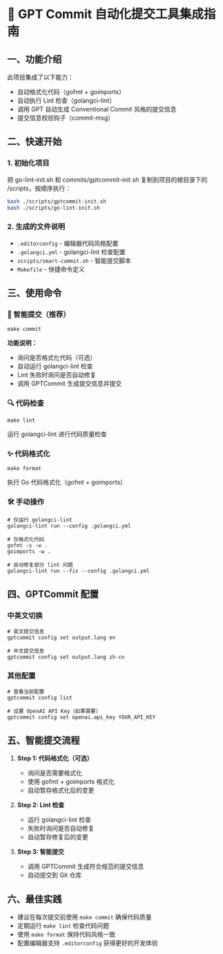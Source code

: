# 🧠 GPT Commit 自动化提交工具集成指南

## 一、功能介绍

此项目集成了以下能力：

- 自动格式化代码（gofmt + goimports）
- 自动执行 Lint 检查（golangci-lint）
- 调用 GPT 自动生成 Conventional Commit 风格的提交信息
- 提交信息校验钩子（commit-msg）

## 二、快速开始

### 1. 初始化项目
把 go-lint-init.sh 和 commits/gptcommit-init.sh 复制到项目的根目录下的 /scripts，按顺序执行：
```bash
bash ./scripts/gptcommit-init.sh
bash ./scripts/go-lint-init.sh
```

### 2. 生成的文件说明
- `.editorconfig` - 编辑器代码风格配置
- `.golangci.yml` - golangci-lint 检查配置
- `scripts/smart-commit.sh` - 智能提交脚本
- `Makefile` - 快捷命令定义

## 三、使用命令

### 🚀 智能提交（推荐）
```shell
make commit
```
**功能说明：**
- 询问是否格式化代码（可选）
- 自动运行 golangci-lint 检查
- Lint 失败时询问是否自动修复
- 调用 GPTCommit 生成提交信息并提交

### 🔍 代码检查
```shell
make lint
```
运行 golangci-lint 进行代码质量检查

### ✨ 代码格式化
```shell
make format
```
执行 Go 代码格式化（gofmt + goimports）

### 🛠 手动操作
```shell
# 仅运行 golangci-lint
golangci-lint run --config .golangci.yml

# 仅格式化代码
gofmt -s -w .
goimports -w .

# 自动修复部分 lint 问题
golangci-lint run --fix --config .golangci.yml
```

## 四、GPTCommit 配置

### 中英文切换
```shell
# 英文提交信息
gptcommit config set output.lang en

# 中文提交信息
gptcommit config set output.lang zh-cn
```

### 其他配置
```shell
# 查看当前配置
gptcommit config list

# 设置 OpenAI API Key（如果需要）
gptcommit config set openai.api_key YOUR_API_KEY
```

## 五、智能提交流程

1. **Step 1: 代码格式化（可选）**
   - 询问是否需要格式化
   - 使用 gofmt + goimports 格式化
   - 自动暂存格式化后的变更

2. **Step 2: Lint 检查**
   - 运行 golangci-lint 检查
   - 失败时询问是否自动修复
   - 自动暂存修复后的变更

3. **Step 3: 智能提交**
   - 调用 GPTCommit 生成符合规范的提交信息
   - 自动提交到 Git 仓库

## 六、最佳实践

- 建议在每次提交前使用 `make commit` 确保代码质量
- 定期运行 `make lint` 检查代码问题
- 使用 `make format` 保持代码风格一致
- 配置编辑器支持 `.editorconfig` 获得更好的开发体验
